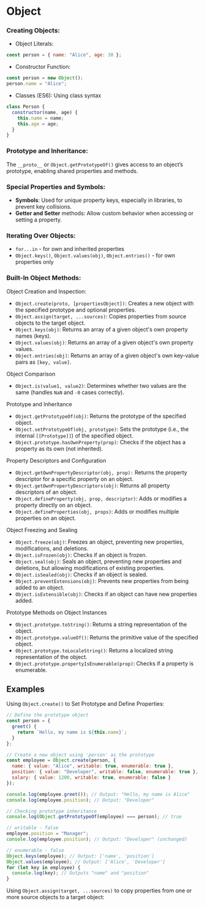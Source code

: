 # Object

### Creating Objects:

- Object Literals:
```js
const person = { name: "Alice", age: 30 };
```
- Constructor Function:
```js
const person = new Object();
person.name = "Alice";
```
- Classes (ES6): Using class syntax
```js
class Person {
  constructor(name, age) {
    this.name = name;
    this.age = age;
  }
}
```

### Prototype and Inheritance:

The `__proto__` or `Object.getPrototypeOf()` gives access to an object’s prototype, enabling shared properties and methods.

### Special Properties and Symbols:

- **Symbols**: Used for unique property keys, especially in libraries, to prevent key collisions.
- **Getter and Setter** methods: Allow custom behavior when accessing or setting a property.

### Iterating Over Objects:

- `for...in` - for own and inherited properties
- `Object.keys()`, `Object.values(obj)`, `Object.entries()` - for own properties only

### Built-In Object Methods:

Object Creation and Inspection:

- `Object.create(proto, [propertiesObject])`: Creates a new object with the specified prototype and optional properties.
- `Object.assign(target, ...sources)`: Copies properties from source objects to the target object.
- `Object.keys(obj)`: Returns an array of a given object's own property names (keys).
- `Object.values(obj)`: Returns an array of a given object's own property values.
- `Object.entries(obj)`: Returns an array of a given object's own key-value pairs as `[key, value]`.

Object Comparison

- `Object.is(value1, value2)`: Determines whether two values are the same (handles `NaN` and `-0` cases correctly).

Prototype and Inheritance

- `Object.getPrototypeOf(obj)`: Returns the prototype of the specified object.
- `Object.setPrototypeOf(obj, prototype)`: Sets the prototype (i.e., the internal `[[Prototype]]`) of the specified object.
- `Object.prototype.hasOwnProperty(prop)`: Checks if the object has a property as its own (not inherited).

Property Descriptors and Configuration

- `Object.getOwnPropertyDescriptor(obj, prop):` Returns the property descriptor for a specific property on an object.
- `Object.getOwnPropertyDescriptors(obj)`: Returns all property descriptors of an object.
- `Object.defineProperty(obj, prop, descriptor)`: Adds or modifies a property directly on an object.
- `Object.defineProperties(obj, props)`: Adds or modifies multiple properties on an object.

Object Freezing and Sealing

- `Object.freeze(obj)`: Freezes an object, preventing new properties, modifications, and deletions.
- `Object.isFrozen(obj)`: Checks if an object is frozen.
- `Object.seal(obj)`: Seals an object, preventing new properties and deletions, but allowing modifications of existing properties.
- `Object.isSealed(obj)`: Checks if an object is sealed.
- `Object.preventExtensions(obj)`: Prevents new properties from being added to an object.
- `Object.isExtensible(obj)`: Checks if an object can have new properties added.

Prototype Methods on Object Instances

- `Object.prototype.toString()`: Returns a string representation of the object.
- `Object.prototype.valueOf()`: Returns the primitive value of the specified object.
- `Object.prototype.toLocaleString()`: Returns a localized string representation of the object.
- `Object.prototype.propertyIsEnumerable(prop)`: Checks if a property is enumerable.

## Examples

Using `Object.create()` to Set Prototype and Define Properties:
```js
// Define the prototype object
const person = {
  greet() {
    return `Hello, my name is ${this.name}`;
  }
};

// Create a new object using 'person' as the prototype
const employee = Object.create(person, {
  name: { value: "Alice", writable: true, enumerable: true },
  position: { value: "Developer", writable: false, enumerable: true },
  salary: { value: 1200, writable: true, enumerable: false }
});

console.log(employee.greet()); // Output: "Hello, my name is Alice"
console.log(employee.position); // Output: "Developer"

// Checking prototype inheritance
console.log(Object.getPrototypeOf(employee) === person); // true

// writable - false
employee.position = "Manager";
console.log(employee.position); // Output: "Developer" (unchanged)

// enumerable - false
Object.keys(employee); // Output: ['name', 'position']
Object.values(employee); // Output: ['Alice', 'Developer']
for (let key in employee) {
  console.log(key); // Outputs "name" and "position"
}
```
Using `Object.assign(target, ...sources)` to copy properties from one or more source objects to a target object:

